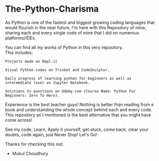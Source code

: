 # The-Python-Charisma
As Python is one of the fastest and biggest growing coding languages that would flourish in the near future, I'm here with this Repository of mine, sharing each and every single code of mine that I did on numerous platforms/IDEs.

You can find all my works of Python in this very repository.  
This includes:
    
    Projects made on Repl.it
    
    Visual Python codes on Trinket and CodeSkulptor.
    
    Daily progress of learning python for beginners as well as intermediate level on Jupyter Notebook.
    
    Solutions to questions on Udemy.com (Course Name: Python For Beginners: Zero To Hero).


Experience is the best teacher guys!
Nothing is better than reading from a book and understanding the whole concept behind each and every code.
This repository as I mentioned is the best alternative that you might have come across!


See my code, Learn, Apply it yourself, get stuck, come back, clear your doubts, code again, just Never Stop!
Let's Go!

Thanks for checking this out:
  - Mukul Choudhury
